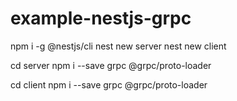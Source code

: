 # example-nestjs-grpc

npm i -g @nestjs/cli
nest new server
nest new client

cd server
npm i --save grpc @grpc/proto-loader

cd client
npm i --save grpc @grpc/proto-loader
